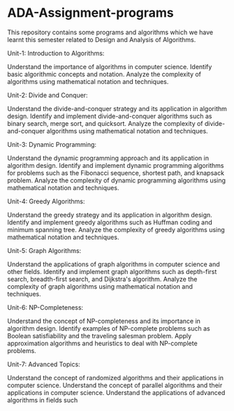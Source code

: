 # ADA-Assignment-programs
This repository contains some programs and algorithms which we have learnt this semester related to Design and Analysis of Algorithms.

Unit-1: Introduction to Algorithms:

Understand the importance of algorithms in computer science.
Identify basic algorithmic concepts and notation.
Analyze the complexity of algorithms using mathematical notation and techniques.

Unit-2: Divide and Conquer:

Understand the divide-and-conquer strategy and its application in algorithm design.
Identify and implement divide-and-conquer algorithms such as binary search, merge sort, and quicksort.
Analyze the complexity of divide-and-conquer algorithms using mathematical notation and techniques.

Unit-3: Dynamic Programming:

Understand the dynamic programming approach and its application in algorithm design.
Identify and implement dynamic programming algorithms for problems such as the Fibonacci sequence, shortest path, and knapsack problem.
Analyze the complexity of dynamic programming algorithms using mathematical notation and techniques.

Unit-4: Greedy Algorithms:

Understand the greedy strategy and its application in algorithm design.
Identify and implement greedy algorithms such as Huffman coding and minimum spanning tree.
Analyze the complexity of greedy algorithms using mathematical notation and techniques.

Unit-5: Graph Algorithms:

Understand the applications of graph algorithms in computer science and other fields.
Identify and implement graph algorithms such as depth-first search, breadth-first search, and Dijkstra's algorithm.
Analyze the complexity of graph algorithms using mathematical notation and techniques.

Unit-6: NP-Completeness:

Understand the concept of NP-completeness and its importance in algorithm design.
Identify examples of NP-complete problems such as Boolean satisfiability and the traveling salesman problem.
Apply approximation algorithms and heuristics to deal with NP-complete problems.

Unit-7: Advanced Topics:

Understand the concept of randomized algorithms and their applications in computer science.
Understand the concept of parallel algorithms and their applications in computer science.
Understand the applications of advanced algorithms in fields such

